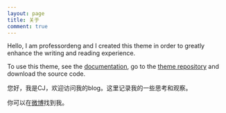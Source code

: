 ```yaml
---
layout: page
title: 关于
comment: true
---
```


Hello, I am professordeng and I created this theme in order to greatly enhance the writing and reading experience.

To use this theme, see the [documentation](https://professordeng.com/simple/2020/05/01/theme-settings.html), go to the [theme repository](https://github.com/professordeng/simple) and download the source code.

您好，我是CJ，欢迎访问我的blog。这里记录我的一些思考和观察。

你可以在[微博](https://weibo.com/uc80621118)找到我。